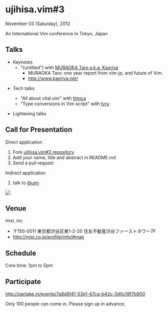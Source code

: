 # ujihisa.vim\#3

November 03 (Saturday), 2012

An International Vim conference in Tokyo, Japan

## Talks

* Keynotes
    * "(untitled") with [MURAOKA Taro a.k.a. Kaoriya](http://github.com/koron)
        * MURAOKA Taro: one year report from vim-jp, and future of Vim.
        * <http://www.kaoriya.net/>
<!--
    * "To be a good programmer" with ujihisa
    * "Illustrate Vim core source code, dissing" with KoRoN
    * "The truth of Vim by unprecedented point of view" with ShougoMatsu
-->

* Tech talks
    * "All about vital.vim" with [thinca](http://github.com/thinca)
    * "Type conversions in Vim script" with [tyru](http://github.com/tyru)

* Lightening talks
<!--
    * "Start Vim script" with choplin
    * "Vim-pep8" jbking
    * "My Unite plugins" with basyura
-->

## Call for Presentation

Direct application

1. Fork [ujihisa.vim#3 repository](http://github.com/vim-jp/ujihisa.vim-3)
2. Add your name, title and abstract in README.md
3. Send a pull request

Indirect application

1. talk to [@ujm](http://twitter.com/ujm)

![](http://atnd.org/event_images/0004/1623/Vim_logo_original.png?1317617866)

## Venue

mixi, inc

* 〒150-0011 東京都渋谷区東1-2-20 住友不動産渋谷ファーストタワー7F
* <http://mixi.co.jp/profile/info/#map>

## Schedule

Core time: 1pm to 5pm

<!--
* 12:30pm Open
    * checkin
* 1pm Welcome (by ujihisa)
* 1pm ~ 5pm many presentations
* 5pm Closing (by ujihisa)
* 5:30pm Dinner
* ~8pm Free talks
-->

## Participate

<http://partake.in/events/7a8d6f41-53e1-47ca-b42c-3d0c18f7b900>

Only 100 people can come in. Please sign up in advance.
